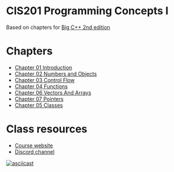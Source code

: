 # CIS201 Programming Concepts I

Based on chapters for [Big C++ 2nd edition](https://www.wiley.com/en-us/Big+C%2B%2B%2C+2nd+Edition-p-9780470383285)

# Chapters
- [Chapter 01 Introduction](./chapter01-introduction)
- [Chapter 02 Numbers and Objects](./chapter02-numbers-and-objects)
- [Chapter 03 Control Flow](./chapter03-control-flow)
- [Chapter 04 Functions](./chapter04-functions)
- [Chapter 06 Vectors And Arrays](./chapter06-vectors-and-arrays)
- [Chapter 07 Pointers](./chapter07-pointers)
- [Chapter 05 Classes](./chapter05-classes)



# Class resources
- [Course website](https://boss.vvc.edu/cisclass/course/view.php?id=70)
- [Discord channel](https://discordapp.com/channels/293440921712721920/352098493361291266)

[![asciicast](https://asciinema.org/a/a3nhM0mcxDRUC7bWcU7PzZlE0.svg)](https://asciinema.org/a/a3nhM0mcxDRUC7bWcU7PzZlE0)
